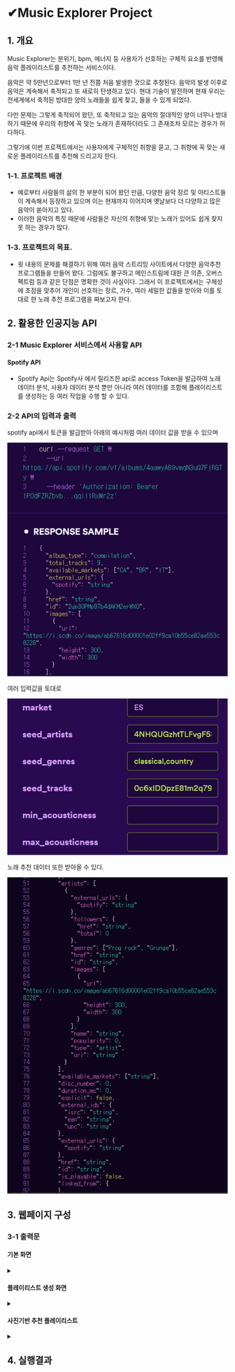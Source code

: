 # ✔Music Explorer Project

## 1. 개요
 Music Explorer는 분위기, bpm, 에너지 등 사용자가 선호하는 구체적 요소를 반영해 음악 플레이리스트를 추천하는 서비스이다.
 
 음악은  약 5만년으로부터 1만 년 전쯤 처음 발생한 것으로 추청된다. 음악의 발생 이후로 음악은 계속해서 축적되고 또 새로히 탄생하고 있다.
현대 기술이 발전하며 현재 우리는 전세계에서 축적된 방대한 양의 노래들을 쉽게 찾고, 들을 수 있게 되었다.

 다만 문제는 그렇게 축적되어 왔던, 또 축적되고 있는 음악의 절대적인 양이 너무나 방대하기 때문에 우리의 취향에 꼭 맞는 노래가 존재하더라도 그 존재조차 모르는 경우가 허다하다.

 그렇기에 이번 프로젝트에서는 사용자에게 구체적인 취향을 묻고, 그 취향에 꼭 맞는 새로운 플레이리스트를 추천해 드리고자 한다.


### 1-1. 프로젝트 배경

- 예로부터 사람들의 삶의 한 부분이 되어 왔던 만큼, 다양한 음악 장르 및 아티스트들이 계속해서 등장하고 있으며 이는 현재까지 이어지며 옛날보다 더 다양하고 많은 음악이 쏟아지고 있다.
- 이러한 음악의 특징 때문에 사람들은 자신의 취향에 맞는 노래가 있어도 쉽게 찾지 못 하는 경우가 많다.

### 1-3. 프로젝트의 목표.
- 윗 내용의 문제를 해결하기 위해 여러 음악 스트리밍 사이트에서 다양한 음악추천 프로그램들을 만들어 왔다. 그럼에도 불구하고 메인스트림에 대한 큰 의존, 오버스펙트럼 등과 같은 단점은 명확한 것이 사실이다.
그래서 이 프로젝트에서는 구체성에 초점을 맞추어 개인이 선호하는 장르, 가수, 여러 세밀한 값들을 받아와 이를 토대로 한 노래 추천 프로그램을 짜보고자 한다.

## 2. 활용한 인공지능 API

### 2-1 Music Explorer 서비스에서 사용할 API

#### Spotify API
- Spotify Api는 Spotify사 에서 릴리즈한 api로  access Token을 발급하여 노래 데이터 분석, 사용자 데이터 분석 뿐만 아니라 여러 데이터를 조합해 플레이리스트를 생성하는 등 여러 작업을 수행 할 수 있다.


### 2-2 API의 입력과 출력
spotify api에서 토큰을 발급받아 아래의 예시처럼 여러 데이터 값을 받을 수 있으며<br>

![onealog](img/api3.png)<br>

여러 입력값을 토대로<br>

![onealog](img/api4.png)<br>

노래 추천 데이터 또한 받아올 수 있다.<br>

![onealog](img/api4_1.png)<br>

## 3. 웹페이지 구성
### 3-1 출력문

 #### 기본 화면
 
 <details><summary>
</summary>

  
![onealog](img/sp1.png) 

</details>

#### 플레이리스트 생성 화면

 <details><summary>
</summary>

![onealog](img/sp2.png)   

</details>

#### 사진기반 추천 플레이리스트

 <details><summary>
</summary>

![onealog](img/sp3.png)   

</details>




## 4. 실행결과


